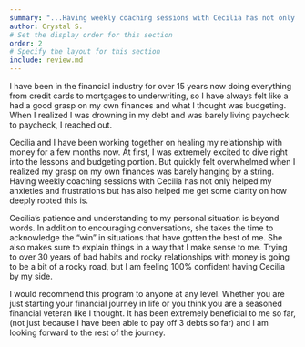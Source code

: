 ```yaml
---
summary: "...Having weekly coaching sessions with Cecilia has not only helped my anxieties and frustrations but has also helped me get some clarity..."
author: Crystal S.
# Set the display order for this section
order: 2
# Specify the layout for this section
include: review.md
---
```

I have been in the financial industry for over 15 years now doing everything from credit cards to mortgages to underwriting, so I have always felt like a had a good grasp on my own finances and what I thought was budgeting. When I realized I was drowning in my debt and was barely living paycheck to paycheck, I reached out.

Cecilia and I have been working together on healing my relationship with money for a few months now. At first, I was extremely excited to dive right into the lessons and budgeting portion. But quickly felt overwhelmed when I realized my grasp on my own finances was barely hanging by a string. Having weekly coaching sessions with Cecilia has not only helped my anxieties and frustrations but has also helped me get some clarity on how deeply rooted this is.

Cecilia’s patience and understanding to my personal situation is beyond words. In addition to encouraging conversations, she takes the time to acknowledge the “win” in situations that have gotten the best of me. She also makes sure to explain things in a way that I make sense to me. Trying to over 30 years of bad habits and rocky relationships with money is going to be a bit of a rocky road, but I am feeling 100% confident having Cecilia by my side.

I would recommend this program to anyone at any level. Whether you are just starting your financial journey in life or you think you are a seasoned financial veteran like I thought. It has been extremely beneficial to me so far, (not just because I have been able to pay off 3 debts so far) and I am looking forward to the rest of the journey.